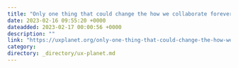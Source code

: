 ```yaml
---
title: "Only one thing that could change the how we collaborate forever…"
date: 2023-02-16 09:55:20 +0000
dateadded: 2023-02-17 00:00:56 +0000
description: ""
link: "https://uxplanet.org/only-one-thing-that-could-change-the-how-we-collaborate-forever-b575dac017e9?source=rss----819cc2aaeee0---4"
category:
directory: _directory/ux-planet.md
---
```

